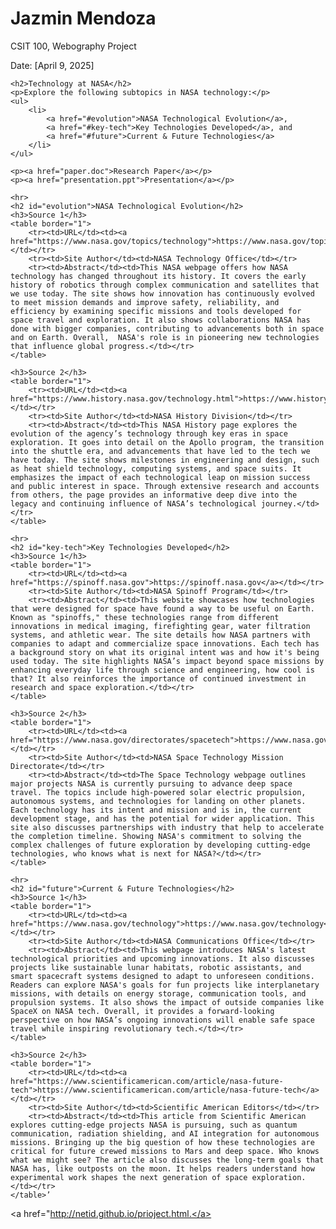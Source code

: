 <!DOCTYPE html>
<html lang="en">
<head>
    <meta charset="UTF-8">
    <meta name="viewport" content="width=device-width, initial-scale=1.0">
    <title>Technology at NASA</title>
</head>
<body>
    <h1>Jazmin Mendoza</h1>
    <p>CSIT 100, Webography Project</p>
    <p>Date: [April 9, 2025]</p>

    <h2>Technology at NASA</h2>
    <p>Explore the following subtopics in NASA technology:</p>
    <ul>
        <li>
            <a href="#evolution">NASA Technological Evolution</a>,
            <a href="#key-tech">Key Technologies Developed</a>, and
            <a href="#future">Current & Future Technologies</a>
        </li>
    </ul>

    <p><a href="paper.doc">Research Paper</a></p>
    <p><a href="presentation.ppt">Presentation</a></p>

    <hr>
    <h2 id="evolution">NASA Technological Evolution</h2>
    <h3>Source 1</h3>
    <table border="1">
        <tr><td>URL</td><td><a href="https://www.nasa.gov/topics/technology">https://www.nasa.gov/topics/technology</a></td></tr>
        <tr><td>Site Author</td><td>NASA Technology Office</td></tr>
        <tr><td>Abstract</td><td>This NASA webpage offers how NASA technology has changed throughout its history. It covers the early history of robotics through complex communication and satellites that we use today. The site shows how innovation has continuously evolved to meet mission demands and improve safety, reliability, and efficiency by examining specific missions and tools developed for space travel and exploration. It also shows collaborations NASA has done with bigger companies, contributing to advancements both in space and on Earth. Overall,  NASA's role is in pioneering new technologies that influence global progress.</td></tr>
    </table>

    <h3>Source 2</h3>
    <table border="1">
        <tr><td>URL</td><td><a href="https://www.history.nasa.gov/technology.html">https://www.history.nasa.gov/technology.html</a></td></tr>
        <tr><td>Site Author</td><td>NASA History Division</td></tr>
        <tr><td>Abstract</td><td>This NASA History page explores the evolution of the agency’s technology through key eras in space exploration. It goes into detail on the Apollo program, the transition into the shuttle era, and advancements that have led to the tech we have today. The site shows milestones in engineering and design, such as heat shield technology, computing systems, and space suits. It emphasizes the impact of each technological leap on mission success and public interest in space. Through extensive research and accounts from others, the page provides an informative deep dive into the legacy and continuing influence of NASA’s technological journey.</td></tr>
    </table>

    <hr>
    <h2 id="key-tech">Key Technologies Developed</h2>
    <h3>Source 1</h3>
    <table border="1">
        <tr><td>URL</td><td><a href="https://spinoff.nasa.gov">https://spinoff.nasa.gov</a></td></tr>
        <tr><td>Site Author</td><td>NASA Spinoff Program</td></tr>
        <tr><td>Abstract</td><td>This website showcases how technologies that were designed for space have found a way to be useful on Earth. Known as "spinoffs," these technologies range from different innovations in medical imaging, firefighting gear, water filtration systems, and athletic wear. The site details how NASA partners with companies to adapt and commercialize space innovations. Each tech has a background story on what its original intent was and how it's being used today. The site highlights NASA’s impact beyond space missions by enhancing everyday life through science and engineering, how cool is that? It also reinforces the importance of continued investment in research and space exploration.</td></tr>
    </table>

    <h3>Source 2</h3>
    <table border="1">
        <tr><td>URL</td><td><a href="https://www.nasa.gov/directorates/spacetech">https://www.nasa.gov/directorates/spacetech</a></td></tr>
        <tr><td>Site Author</td><td>NASA Space Technology Mission Directorate</td></tr>
        <tr><td>Abstract</td><td>The Space Technology webpage outlines major projects NASA is currently pursuing to advance deep space travel. The topics include high-powered solar electric propulsion, autonomous systems, and technologies for landing on other planets. Each technology has its intent and mission and is in, the current development stage, and has the potential for wider application. This site also discusses partnerships with industry that help to accelerate the completion timeline. Showing NASA's commitment to solving the complex challenges of future exploration by developing cutting-edge technologies, who knows what is next for NASA?</td></tr>
    </table>

    <hr>
    <h2 id="future">Current & Future Technologies</h2>
    <h3>Source 1</h3>
    <table border="1">
        <tr><td>URL</td><td><a href="https://www.nasa.gov/technology">https://www.nasa.gov/technology</a></td></tr>
        <tr><td>Site Author</td><td>NASA Communications Office</td></tr>
        <tr><td>Abstract</td><td>This webpage introduces NASA's latest technological priorities and upcoming innovations. It also discusses projects like sustainable lunar habitats, robotic assistants, and smart spacecraft systems designed to adapt to unforeseen conditions. Readers can explore NASA's goals for fun projects like interplanetary missions, with details on energy storage, communication tools, and propulsion systems. It also shows the impact of outside companies like SpaceX on NASA tech. Overall, it provides a forward-looking perspective on how NASA’s ongoing innovations will enable safe space travel while inspiring revolutionary tech.</td></tr>
    </table>

    <h3>Source 2</h3>
    <table border="1">
        <tr><td>URL</td><td><a href="https://www.scientificamerican.com/article/nasa-future-tech">https://www.scientificamerican.com/article/nasa-future-tech</a></td></tr>
        <tr><td>Site Author</td><td>Scientific American Editors</td></tr>
        <tr><td>Abstract</td><td>This article from Scientific American explores cutting-edge projects NASA is pursuing, such as quantum communication, radiation shielding, and AI integration for autonomous missions. Bringing up the big question of how these technologies are critical for future crewed missions to Mars and deep space. Who knows what we might see? The article also discusses the long-term goals that NASA has, like outposts on the moon. It helps readers understand how experimental work shapes the next generation of space exploration.</td></tr>
    </table>’
<a href="http://netid.github.io/prioject.html.</a>
</body>
</html>
